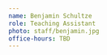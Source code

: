 ```yaml
---
name: Benjamin Schultze
role: Teaching Assistant
photo: staff/benjamin.jpg
office-hours: TBD
---
```



